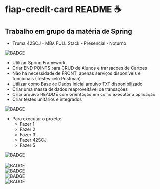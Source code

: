# fiap-credit-card README ☕

## Trabalho em grupo da matéria de Spring

- Truma 42SCJ - MBA FULL Stack - Presencial - Noturno

![BADGE](https://img.shields.io/static/v1?label=>>&message=DEFINICOES&color=yellowgreen&style=plastic&logo=)

- Utilizar Spring Framework
- Criar END POINTS para CRUD de Alunos e transacoes de Cartoes
- Não há necessidade de FRONT, apenas serviços disponíveis e funcionais (Testes pelo Postman)
- Utilizar como Base de Dados inicial arquivo TXT disponibilizado
- Criar uma massa de dados reaproveitável de transações
- Criar arquivo README com orientação em como executar a aplicação
- Criar testes unitários e integrados
  
![BADGE](https://img.shields.io/static/v1?label=>>&message=ORIENTAÇÕES&color=yellowgreen&style=plastic&logo=)

- Para executar o projeto:
  - Fazer 1
  - Fazer 2
  - Fazer 3
  - Fazer 42SCJ
  - Fazer 5

![BADGE](https://img.shields.io/static/v1?label=>>&message=INTEGRANTES&color=yellowgreen&style=plastic&logo=)
\
\
![BADGE](https://img.shields.io/static/v1?label=*&message=Ricardo&nbsp;Lacerda-343169&color=informational)\
![BADGE](https://img.shields.io/static/v1?label=*&message=Marcos&nbsp;Porto-343447&color=informational)\
![BADGE](https://img.shields.io/static/v1?label=*&message=Gabriel&nbsp;Batalha-343023&color=informational)\
![BADGE](https://img.shields.io/static/v1?label=*&message=Juscelino&nbsp;Carvalho-342573&color=informational)
